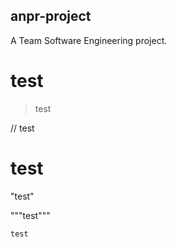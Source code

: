 ## anpr-project
A Team Software Engineering project. 

# test


>test 


// test

# test


"test"

"""test"""

`test`